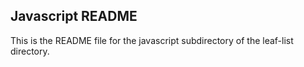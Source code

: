## Javascript README

This is the README file for the javascript subdirectory of the leaf-list directory.